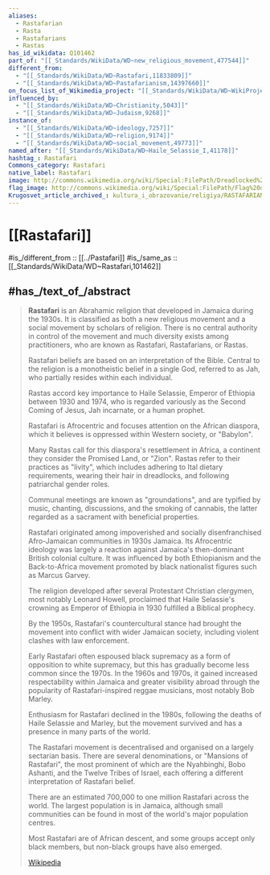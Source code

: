 ```yaml
---
aliases:
  - Rastafarian
  - Rasta 
  - Rastafarians
  - Rastas 
has_id_wikidata: Q101462
part_of: "[[_Standards/WikiData/WD~new_religious_movement,477544]]"
different_from:
  - "[[_Standards/WikiData/WD~Rastafari,11833809]]"
  - "[[_Standards/WikiData/WD~Pastafarianism,14397660]]"
on_focus_list_of_Wikimedia_project: "[[_Standards/WikiData/WD~WikiProject_African_diaspora,15304953]]"
influenced_by:
  - "[[_Standards/WikiData/WD~Christianity,5043]]"
  - "[[_Standards/WikiData/WD~Judaism,9268]]"
instance_of:
  - "[[_Standards/WikiData/WD~ideology,7257]]"
  - "[[_Standards/WikiData/WD~religion,9174]]"
  - "[[_Standards/WikiData/WD~social_movement,49773]]"
named_after: "[[_Standards/WikiData/WD~Haile_Selassie_I,41178]]"
hashtag_: Rastafari
Commons_category: Rastafari
native_label: Rastafari
image: http://commons.wikimedia.org/wiki/Special:FilePath/Dreadlocked%20rasta.jpg
flag_image: http://commons.wikimedia.org/wiki/Special:FilePath/Flag%20of%20Ethiopia%20%281897%E2%80%931974%29.svg
Krugosvet_article_archived_: kultura_i_obrazovanie/religiya/RASTAFARIANSTVO.html
---
```


# [[Rastafari]] 

#is_/different_from :: [[../Pastafari]] 
#is_/same_as :: [[_Standards/WikiData/WD~Rastafari,101462]] 

## #has_/text_of_/abstract 

> **Rastafari** is an Abrahamic religion that developed in Jamaica during the 1930s. 
> It is classified as both a new religious movement and a social movement by scholars of religion. 
> There is no central authority in control of the movement and much diversity exists among practitioners, 
> who are known as Rastafari, Rastafarians, or Rastas.
>
> Rastafari beliefs are based on an interpretation of the Bible. 
> Central to the religion is a monotheistic belief in a single God, referred to as Jah, 
> who partially resides within each individual. 
> 
> Rastas accord key importance to Haile Selassie, Emperor of Ethiopia between 1930 and 1974, 
> who is regarded variously as the Second Coming of Jesus, Jah incarnate, or a human prophet. 
> 
> Rastafari is Afrocentric and focuses attention on the African diaspora, 
> which it believes is oppressed within Western society, or "Babylon". 
> 
> Many Rastas call for this diaspora's resettlement in Africa, a continent they consider the Promised Land, or "Zion". 
> Rastas refer to their practices as "livity", which includes adhering to Ital dietary requirements, 
> wearing their hair in dreadlocks, and following patriarchal gender roles. 
> 
> Communal meetings are known as "groundations", and are typified by music, chanting, discussions, 
> and the smoking of cannabis, the latter regarded as a sacrament with beneficial properties.
>
> Rastafari originated among impoverished and socially disenfranchised Afro-Jamaican communities in 1930s Jamaica. 
> Its Afrocentric ideology was largely a reaction against Jamaica's then-dominant British colonial culture. 
> It was influenced by both Ethiopianism and the Back-to-Africa movement 
> promoted by black nationalist figures such as Marcus Garvey. 
> 
> The religion developed after several Protestant Christian clergymen, most notably Leonard Howell, 
> proclaimed that Haile Selassie's crowning as Emperor of Ethiopia in 1930 fulfilled a Biblical prophecy. 
> 
> By the 1950s, Rastafari's countercultural stance had brought the movement into conflict with wider Jamaican society, 
> including violent clashes with law enforcement. 
> 
> Early Rastafari often espoused black supremacy as a form of opposition to white supremacy, 
> but this has gradually become less common since the 1970s. 
> In the 1960s and 1970s, it gained increased respectability within Jamaica 
> and greater visibility abroad through the popularity of Rastafari-inspired reggae musicians, 
> most notably Bob Marley. 
> 
> Enthusiasm for Rastafari declined in the 1980s, following the deaths of Haile Selassie and Marley, 
> but the movement survived and has a presence in many parts of the world.
>
> The Rastafari movement is decentralised and organised on a largely sectarian basis. 
> There are several denominations, or "Mansions of Rastafari", 
> the most prominent of which are the Nyahbinghi, Bobo Ashanti, and the Twelve Tribes of Israel, 
> each offering a different interpretation of Rastafari belief. 
> 
> There are an estimated 700,000 to one million Rastafari across the world. 
> The largest population is in Jamaica, 
> although small communities can be found in most of the world's major population centres. 
> 
> Most Rastafari are of African descent, and some groups accept only black members, 
> but non-black groups have also emerged.
>
> [Wikipedia](https://en.wikipedia.org/wiki/Rastafari) 

